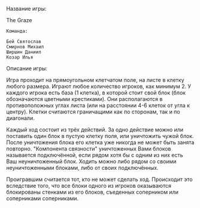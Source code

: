 Название игры:

The Graze

~~~~
Команда:

Бей Святослав
Смирнов Михаил
Ширшин Даниил
Козар Илья

~~~~
Описание игры:

Игра проходит на прямоугольном клетчатом поле, на листе в клетку любого размера. Играют любое количество
игроков, как минимум 2.
У каждого игрока есть база (1 клетка), в которой стоит свой блок (блок обозначаются цветными крестиками).
Они располагаются в противоположных углах листа (или на расстоянии 4-6 клеток от угла к центру). Клетки 
считаются граничащими как по сторонам, так и по диагонали.

Каждый ход состоит из трёх действий. За одно действие можно или поставить один блок в пустую клетку поля,
или уничтожить чужой блок. После уничтожения блока его клетка уже никогда не может быть занята повторно.
"Компонента связности" уничтоженных Вами блоков называется подключённой, если рядом хотя бы с одним из них
есть Ваш неуничтоженный блок. Ходить можно либо рядом со своими неуничтоженными блоками, либо от своих
подключённых.

Проигравшим считается тот, кто не может сделать ход. Происходит это вследствие того, что все блоки одного
из игроков оказываются блокированы стенками из его блоков, съеденных соперником или соперниками соперниками.
